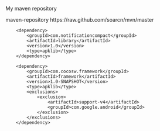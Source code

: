 My maven repository


<repositories> 
  <repository> 
    <id>maven-repository</id> 
    <url>https://raw.github.com/soarcn/mvn/master</url> 
  </repository> 
</repositories> 

<!-- 具体依赖项目--> 
        <dependency>
            <groupId>com.notificationcompact</groupId>
            <artifactId>library</artifactId>
            <version>1.0</version>
            <type>apklib</type>
        </dependency>

        <dependency>
            <groupId>com.cocosw.framework</groupId>
            <artifactId>framework</artifactId>
            <version>1.0-SNAPSHOT</version>
            <type>apklib</type>
            <exclusions>
                <exclusion>
                    <artifactId>support-v4</artifactId>
                    <groupId>com.google.android</groupId>
                </exclusion>
            </exclusions>
        </dependency>
